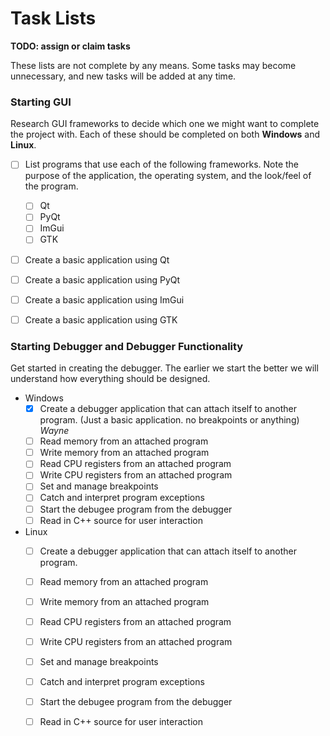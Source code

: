 # Task Lists
**TODO: assign or claim tasks**

These lists are not complete by any means. Some tasks may become unnecessary, and new tasks will be added at any time.

### Starting GUI
Research GUI frameworks to decide which one we might want to complete the project with. Each of these should be completed on both **Windows** and **Linux**.

- [ ] List programs that use each of the following frameworks. Note the purpose of the application, the operating system, and the look/feel of the program.
    - [ ] Qt
    - [ ] PyQt
    - [ ] ImGui
    - [ ] GTK
- [ ] Create a basic application using Qt
- [ ] Create a basic application using PyQt
- [ ] Create a basic application using ImGui
- [ ] Create a basic application using GTK


### Starting Debugger and Debugger Functionality
Get started in creating the debugger. The earlier we start the better we will understand how everything should be designed.

* Windows
    - [x] Create a debugger application that can attach itself to another program. (Just a basic application. no breakpoints or anything) *Wayne*
    - [ ] Read memory from an attached program
    - [ ] Write memory from an attached program
    - [ ] Read CPU registers from an attached program 
    - [ ] Write CPU registers from an attached program 
    - [ ] Set and manage breakpoints
    - [ ] Catch and interpret program exceptions
    - [ ] Start the debugee program from the debugger
    - [ ] Read in C++ source for user interaction 

* Linux 
    - [ ] Create a debugger application that can attach itself to another program. 
    - [ ] Read memory from an attached program
    - [ ] Write memory from an attached program
    - [ ] Read CPU registers from an attached program 
    - [ ] Write CPU registers from an attached program 
    - [ ] Set and manage breakpoints
    - [ ] Catch and interpret program exceptions
    - [ ] Start the debugee program from the debugger
    - [ ] Read in C++ source for user interaction

